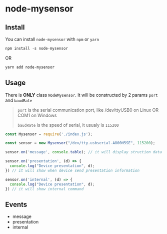 # node-mysensor

## Install

You can install `node-mysensor` with `npm` or `yarn`

```javascript
npm install -s node-mysensor
```

OR

```javascript
yarn add node-mysensor
```

## Usage

There is **ONLY** class `NodeMysensor`. It will be constructed by 2 params `port` and `baudRate`

> `port` is the serial communication port, like /dev/ttyUSB0 on Linux OR COM1 on Windows
>
> `baudRate` is the speed of serial, it usualy is `115200`


```javascript
const Mysensor = require('./index.js');

const sensor = new Mysensor("/dev/tty.usbserial-A800H5SE", 115200);

sensor.on('message', console.table); // it will display struction data

sensor.on('presentation', (d) => {
  console.log("Device presentation", d);
}) // it will show when device send presentation information

sensor.on('internal', (d) => {
  console.log("Device presentation", d);
}) // it will show internal command
```

## Events

* message
* presentation
* internal
